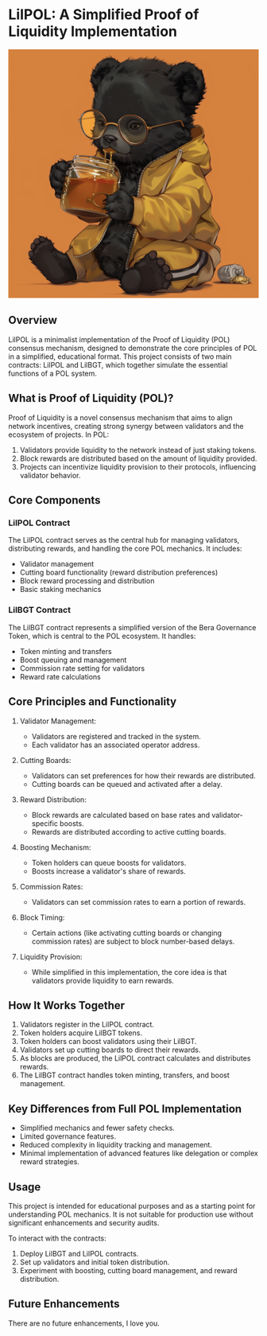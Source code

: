 # LilPOL: A Simplified Proof of Liquidity Implementation
![Alt text](/img/lilpol.png)
## Overview

LilPOL is a minimalist implementation of the Proof of Liquidity (POL) consensus mechanism, designed to demonstrate the core principles of POL in a simplified, educational format. This project consists of two main contracts: LilPOL and LilBGT, which together simulate the essential functions of a POL system.

## What is Proof of Liquidity (POL)?

Proof of Liquidity is a novel consensus mechanism that aims to align network incentives, creating strong synergy between validators and the ecosystem of projects. In POL:

1. Validators provide liquidity to the network instead of just staking tokens.
2. Block rewards are distributed based on the amount of liquidity provided.
3. Projects can incentivize liquidity provision to their protocols, influencing validator behavior.

## Core Components

### LilPOL Contract

The LilPOL contract serves as the central hub for managing validators, distributing rewards, and handling the core POL mechanics. It includes:

- Validator management
- Cutting board functionality (reward distribution preferences)
- Block reward processing and distribution
- Basic staking mechanics

### LilBGT Contract

The LilBGT contract represents a simplified version of the Bera Governance Token, which is central to the POL ecosystem. It handles:

- Token minting and transfers
- Boost queuing and management
- Commission rate setting for validators
- Reward rate calculations

## Core Principles and Functionality

1. Validator Management:
    - Validators are registered and tracked in the system.
    - Each validator has an associated operator address.

2. Cutting Boards:
    - Validators can set preferences for how their rewards are distributed.
    - Cutting boards can be queued and activated after a delay.

3. Reward Distribution:
    - Block rewards are calculated based on base rates and validator-specific boosts.
    - Rewards are distributed according to active cutting boards.

4. Boosting Mechanism:
    - Token holders can queue boosts for validators.
    - Boosts increase a validator's share of rewards.

5. Commission Rates:
    - Validators can set commission rates to earn a portion of rewards.

6. Block Timing:
    - Certain actions (like activating cutting boards or changing commission rates) are subject to block number-based delays.

7. Liquidity Provision:
    - While simplified in this implementation, the core idea is that validators provide liquidity to earn rewards.

## How It Works Together

1. Validators register in the LilPOL contract.
2. Token holders acquire LilBGT tokens.
3. Token holders can boost validators using their LilBGT.
4. Validators set up cutting boards to direct their rewards.
5. As blocks are produced, the LilPOL contract calculates and distributes rewards.
6. The LilBGT contract handles token minting, transfers, and boost management.

## Key Differences from Full POL Implementation

- Simplified mechanics and fewer safety checks.
- Limited governance features.
- Reduced complexity in liquidity tracking and management.
- Minimal implementation of advanced features like delegation or complex reward strategies.

## Usage

This project is intended for educational purposes and as a starting point for understanding POL mechanics. It is not suitable for production use without significant enhancements and security audits.

To interact with the contracts:
1. Deploy LilBGT and LilPOL contracts.
2. Set up validators and initial token distribution.
3. Experiment with boosting, cutting board management, and reward distribution.

## Future Enhancements
There are no future enhancements, I love you. 